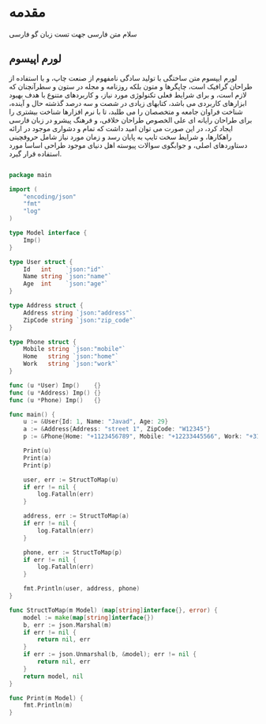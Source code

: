 # مقدمه

سلام متن فارسی جهت تست زبان گو فارسی

## لورم اپیسوم

لورم ایپسوم متن ساختگی با تولید سادگی نامفهوم از صنعت چاپ، و با استفاده از طراحان گرافیک است، چاپگرها و متون بلکه روزنامه و مجله در ستون و سطرآنچنان که لازم است، و برای شرایط فعلی تکنولوژی مورد نیاز، و کاربردهای متنوع با هدف بهبود ابزارهای کاربردی می باشد، کتابهای زیادی در شصت و سه درصد گذشته حال و آینده، شناخت فراوان جامعه و متخصصان را می طلبد، تا با نرم افزارها شناخت بیشتری را برای طراحان رایانه ای علی الخصوص طراحان خلاقی، و فرهنگ پیشرو در زبان فارسی ایجاد کرد، در این صورت می توان امید داشت که تمام و دشواری موجود در ارائه راهکارها، و شرایط سخت تایپ به پایان رسد و زمان مورد نیاز شامل حروفچینی دستاوردهای اصلی، و جوابگوی سوالات پیوسته اهل دنیای موجود طراحی اساسا مورد استفاده قرار گیرد.

```go

package main

import (
	"encoding/json"
	"fmt"
	"log"
)

type Model interface {
	Imp()
}

type User struct {
	Id   int    `json:"id"`
	Name string `json:"name"`
	Age  int    `json:"age"`
}

type Address struct {
	Address string `json:"address"`
	ZipCode string `json:"zip_code"`
}

type Phone struct {
	Mobile string `json:"mobile"`
	Home   string `json:"home"`
	Work   string `json:"work"`
}

func (u *User) Imp()    {}
func (u *Address) Imp() {}
func (u *Phone) Imp()   {}

func main() {
	u := &User{Id: 1, Name: "Javad", Age: 29}
	a := &Address{Address: "street 1", ZipCode: "W12345"}
	p := &Phone{Home: "+1123456789", Mobile: "+12233445566", Work: "+3123454645"}

	Print(u)
	Print(a)
	Print(p)

	user, err := StructToMap(u)
	if err != nil {
		log.Fatalln(err)
	}

	address, err := StructToMap(a)
	if err != nil {
		log.Fatalln(err)
	}

	phone, err := StructToMap(p)
	if err != nil {
		log.Fatalln(err)
	}

	fmt.Println(user, address, phone)
}

func StructToMap(m Model) (map[string]interface{}, error) {
	model := make(map[string]interface{})
	b, err := json.Marshal(m)
	if err != nil {
		return nil, err
	}
	if err := json.Unmarshal(b, &model); err != nil {
		return nil, err
	}
	return model, nil
}

func Print(m Model) {
	fmt.Println(m)
}

```